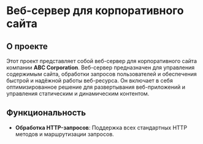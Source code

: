 # Веб-сервер для корпоративного сайта

## О проекте

Этот проект представляет собой веб-сервер для корпоративного сайта компании **ABC Corporation**. Веб-сервер предназначен для управления содержимым сайта, обработки запросов пользователей и обеспечения быстрой и надёжной работы веб-ресурса. Он включает в себя оптимизированное решение для развертывания веб-приложений и управления статическим и динамическим контентом.

## Функциональность

- **Обработка HTTP-запросов**: Поддержка всех стандартных HTTP методов и маршрутизации запросов.
